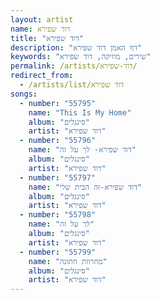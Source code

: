 ```yaml
---
layout: artist
name: דוד שפירא
title: "דוד שפירא"
description: "דף האמן דוד שפירא"
keywords: "שירים, מוזיקה, דוד שפירא"
permalink: /artists/דוד-שפירא/
redirect_from:
  - /artists/list/דוד שפירא
songs:
  - number: "55795"
    name: "This Is My Home"
    album: "סינגלים"
    artist: "דוד שפירא"
  - number: "55796"
    name: "דוד שפירא- לך על זה"
    album: "סינגלים"
    artist: "דוד שפירא"
  - number: "55797"
    name: "דוד שפירא-זה הבית שלי"
    album: "סינגלים"
    artist: "דוד שפירא"
  - number: "55798"
    name: "לך על זה"
    album: "סינגלים"
    artist: "דוד שפירא"
  - number: "55799"
    name: "מחרוזת חתונה"
    album: "סינגלים"
    artist: "דוד שפירא"
---
```

